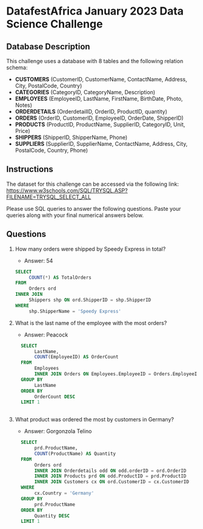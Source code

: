 # DatafestAfrica January 2023 Data Science Challenge

## Database Description

This challenge uses a database with 8 tables and the following relation schema:

- **CUSTOMERS** (CustomerID, CustomerName, ContactName, Address, City, PostalCode, Country)
- **CATEGORIES** (CategoryID, CategoryName, Description)
- **EMPLOYEES** (EmployeeID, LastName, FirstName, BirthDate, Photo, Notes)
- **ORDERDETAILS** (OrderdetailID, OrderID, ProductID, quantity)
- **ORDERS** (OrderID, CustomerID, EmployeeID, OrderDate, ShipperID)
- **PRODUCTS** (ProductID, ProductName, SupplierID, CategoryID, Unit, Price)
- **SHIPPERS** (ShipperID, ShipperName, Phone)
- **SUPPLIERS** (SupplierID, SupplierName, ContactName, Address, City, PostalCode, Country, Phone)

## Instructions

The dataset for this challenge can be accessed via the following link: https://www.w3schools.com/SQL/TRYSQL.ASP?FILENAME=TRYSQL_SELECT_ALL 

Please use SQL queries to answer the following questions. Paste your queries along with your final numerical answers below.

## Questions

1. How many orders were shipped by Speedy Express in total? 
   - Answer: 54
   ```sql
   SELECT 
        COUNT(*) AS TotalOrders
   FROM 
        Orders ord
   INNER JOIN 
        Shippers shp ON ord.ShipperID = shp.ShipperID
   WHERE 
        shp.ShipperName = 'Speedy Express' 
     ```

2. What is the last name of the employee with the most orders?  
   - Answer: Peacock

   ```sql
     SELECT 
          LastName, 
          COUNT(EmployeeID) AS OrderCount 
     FROM 
          Employees 
          INNER JOIN Orders ON Employees.EmployeeID = Orders.EmployeeID 
     GROUP BY 
          LastName 
     ORDER BY 
          OrderCount DESC 
     LIMIT 1
  
   ```
  
3. What product was ordered the most by customers in Germany? 
   - Answer: Gorgonzola Telino

   ```sql
     SELECT 
          prd.ProductName, 
          COUNT(ProductName) AS Quantity 
     FROM 
          Orders ord
          INNER JOIN Orderdetails odd ON odd.orderID = ord.OrderID
          INNER JOIN Products prd ON odd.ProductID = prd.ProductID 
          INNER JOIN Customers cx ON ord.CustomerID = cx.CustomerID 
     WHERE 
          cx.Country = 'Germany' 
     GROUP BY 
          prd.ProductName 
     ORDER BY 
          Quantity DESC 
     LIMIT 1
   ```